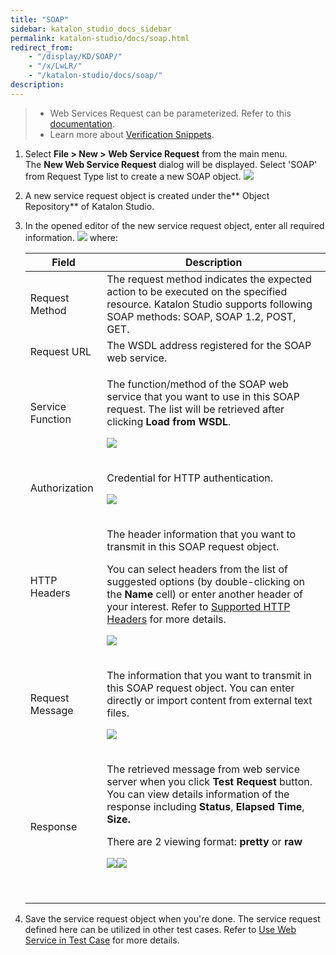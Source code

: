 ```yaml
---
title: "SOAP"
sidebar: katalon_studio_docs_sidebar
permalink: katalon-studio/docs/soap.html
redirect_from:
    - "/display/KD/SOAP/"
    - "/x/LwLR/"
    - "/katalon-studio/docs/soap/"
description:
---
```

> *   Web Services Request can be parameterized. Refer to this [documentation](/x/egLR).
> *   Learn more about [Verification Snippets](/x/EwjR).

1.  Select **File > New > Web Service Request** from the main menu. The **New Web Service Request** dialog will be displayed. Select 'SOAP' from Request Type list to create a new SOAP object.
    ![](../../images/katalon-studio/docs/soap/image2018-9-5-143A213A46.png)


2.  A new service request object is created under the** Object Repository** of Katalon Studio.


3.  In the opened editor of the new service request object, enter all required information.
    ![](../../images/katalon-studio/docs/soap/image2018-9-5-143A203A38.png)
    where:

    <table><thead><tr><th>Field</th><th>Description</th></tr></thead><tbody><tr><td>Request Method</td><td>The request method indicates the expected action to be executed on the specified resource. Katalon Studio supports following SOAP methods: SOAP, SOAP 1.2, POST, GET.</td></tr><tr><td>Request URL</td><td>The WSDL address registered for the SOAP web service.</td></tr><tr><td>Service Function</td><td><p>The function/method of the SOAP web service that you want to use in this SOAP request. The list will be retrieved after clicking&nbsp;<strong>Load from WSDL</strong>.</p><p><img src="../../images/katalon-studio/docs/soap/image2018-9-5-163A493A12.png"></p></td></tr><tr><td>Authorization</td><td><p>Credential for HTTP authentication.</p><p><img src="../../images/katalon-studio/docs/soap/image2018-9-5-143A213A10.png"></p></td></tr><tr><td>HTTP Headers</td><td><p>The header information that you want to transmit in this SOAP request object.</p><p>You can select headers from the list of suggested options (by double-clicking on the&nbsp;<strong>Name</strong>&nbsp;cell) or enter another header of your interest. Refer to&nbsp;<a class="external-link" href="https://developer.mozilla.org/en-US/docs/Web/HTTP/Headers" rel="nofollow">Supported HTTP Headers</a>&nbsp;for more details.</p><p><img src="../../images/katalon-studio/docs/soap/image2018-9-5-143A213A24.png"></p></td></tr><tr><td>Request Message</td><td><p>The information that you want to transmit in this SOAP request object.&nbsp;You can enter directly or import content from external text files.&nbsp;</p><p><img src="../../images/katalon-studio/docs/soap/image2018-9-5-163A493A25.png"></p></td></tr><tr><td>Response</td><td><p>The retrieved message from web service server when you click&nbsp;<strong>Test Request </strong>button. You can view details information of the response including <strong>Status</strong>, <strong>Elapsed Time</strong>, <strong>Size.</strong></p><p>There are 2 viewing format: <strong>pretty</strong> or <strong>raw</strong></p><p><img src="../../images/katalon-studio/docs/soap/image2018-9-5-163A503A39.png"><img src="../../images/katalon-studio/docs/soap/image2018-9-5-163A503A6.png"></p><p>&nbsp;</p></td></tr></tbody></table>

4.  Save the service request object when you're done. The service request defined here can be utilized in other test cases. Refer to [Use Web Service in Test Case](/display/KD/Using+Web+Services+in+a+Test+Case) for more details.